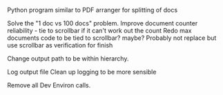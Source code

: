 Python program similar to PDF arranger for splitting of docs

Solve the "1 doc vs 100 docs" problem.
Improve document counter reliability - tie to scrollbar if it can't work out the count
Redo max documents code to be tied to scrollbar? maybe? Probably not replace but use scrollbar as verification for finish

Change output path to be within hierarchy.

Log output file
Clean up logging to be more sensible

Remove all Dev Environ calls.